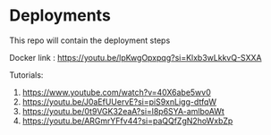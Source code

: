 # Deployments

This repo will contain the deployment steps <br>

Docker link : https://youtu.be/lpKwgOpxpqg?si=Klxb3wLkkvQ-SXXA

Tutorials:
1. https://www.youtube.com/watch?v=40X6abe5wv0
2. https://youtu.be/J0aEfUUervE?si=piS9xnLigg-dtfqW
3. https://youtu.be/0t9VGK32eaA?si=l8p6SYA-amlboAWt
4. https://youtu.be/ARGmrYFfv44?si=paQQfZgN2hoWxbZp
